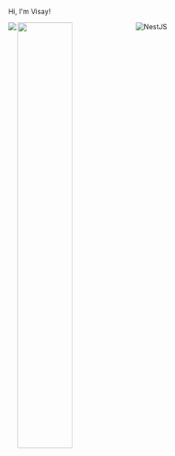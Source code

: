 Hi, I'm Visay!

<img align="left" src="https://github-readme-stats.vercel.app/api?username=vsvang87&show_icons=true&theme=radical" />

<img align="left" width="47%" src="https://github-readme-stats.vercel.app/api/top-langs/?username=vsvang87&layout=compact" />

![NestJS](https://img.shields.io/badge/nestjs-%23E0234E.svg?style=for-the-badge&logo=nestjs&logoColor=white)
